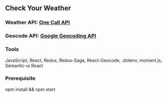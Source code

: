 ## Check Your Weather ##

### Weather API: [One Call API](https://openweathermap.org/api/one-call-api)
### Geocode API: [Google Geocoding API](https://developers.google.com/maps/documentation/geocoding/start) 

### Tools
JavaScript, React, Redux, Redux-Saga, React-Geocode, .dotenv, moment.js, Semantic-ui React

### Prerequisite

npm install && npm start


